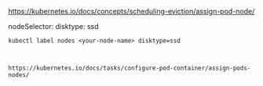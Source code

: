 https://kubernetes.io/docs/concepts/scheduling-eviction/assign-pod-node/


 nodeSelector:
    disktype: ssd


    kubectl label nodes <your-node-name> disktype=ssd



    https://kubernetes.io/docs/tasks/configure-pod-container/assign-pods-nodes/